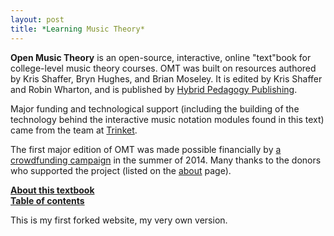 ```yaml
---
layout: post
title: *Learning Music Theory*
---
```


**Open Music Theory** is an open-source, interactive, online "text"book for college-level music theory courses. OMT was built on resources authored by Kris Shaffer, Bryn Hughes, and Brian Moseley. It is edited by Kris Shaffer and Robin Wharton, and is published by [Hybrid Pedagogy Publishing](http://www.hybridpedagogy.org/#publishing). 

Major funding and technological support (including the building of the technology behind the interactive music notation modules found in this text) came from the team at [Trinket](http://www.trinket.io).

The first major edition of OMT was made possible financially by [a crowdfunding campaign](http://www.hybridpedagogy.com/page-two/open-interactive-music-theory-textbook-campaign-update/) in the summer of 2014. Many thanks to the donors who supported the project (listed on the [about](about.html) page).

[**About this textbook**](about.html)  
[**Table of contents**](contents.html)

This is my first forked website, my very own version.
